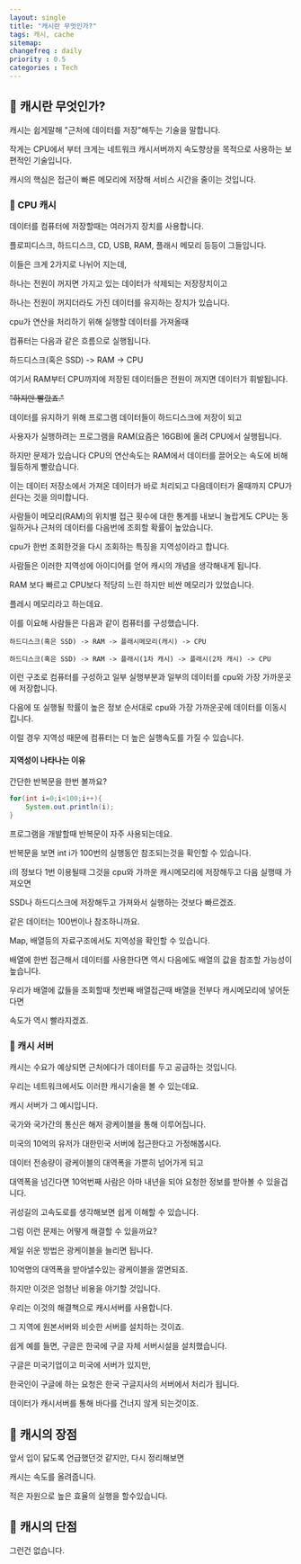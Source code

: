 ```yaml
---
layout: single
title: "캐시란 무엇인가?"
tags: 캐시, cache
sitemap:
changefreq : daily
priority : 0.5
categories : Tech
---
```


## 📘 캐시란 무엇인가?
캐시는 쉽게말해 "근처에 데이터를 저장"해두는 기술을 말합니다.  

작게는 CPU에서 부터 크게는 네트워크 캐시서버까지 속도향상을 목적으로 사용하는 보편적인 기술입니다.  

캐시의 핵심은 접근이 빠른 메모리에 저장해 서비스 시간을 줄이는 것입니다.

### 📘 CPU 캐시
데이터를 컴퓨터에 저장할때는 여러가지 장치를 사용합니다.

플로피디스크, 하드디스크, CD, USB, RAM, 플래시 메모리 등등이 그들입니다.  

이들은 크게 2가지로 나뉘어 지는데,

하나는 전원이 꺼지면 가지고 있는 데이터가 삭제되는 저장장치이고  

하나는 전원이 꺼지더라도 가진 데이터를 유지하는 장치가 있습니다.

cpu가 연산을 처리하기 위해 실행할 데이터를 가져올때

컴퓨터는 다음과 같은 흐름으로 실행됩니다.  

하드디스크(혹은 SSD) -> RAM -> CPU

여기서 RAM부터 CPU까지에 저장된 데이터들은 전원이 꺼지면 데이터가 휘발됩니다.

~~"하지만 빨랐죠."~~

데이터를 유지하기 위해 프로그램 데이터들이 하드디스크에 저장이 되고 

사용자가 실행하려는 프로그램을 RAM(요즘은 16GB)에 올려 CPU에서 실행됩니다.  

하지만 문제가 있습니다 CPU의 연산속도는 RAM에서 데이터를 끌어오는 속도에 비해 월등하게 빨랐습니다.  

이는 데이터 저장소에서 가져온 데이터가 바로 처리되고 다음데이터가 올때까지 CPU가 쉰다는 것을 의미합니다.  

사람들이 메모리(RAM)의 위치별 접근 횟수에 대한 통계를 내보니 놀랍게도 CPU는 동일하거나 근처의 데이터를 다음번에 조회할 확률이 높았습니다.

cpu가 한번 조회한것을 다시 조회하는 특징을 지역성이라고 합니다.  

사람들은 이러한 지역성에 아이디어를 얻어 캐시의 개념을 생각해내게 됩니다.

RAM 보다 빠르고 CPU보다 적당히 느린 하지만 비싼 메모리가 있었습니다.

플레시 메모리라고 하는데요.  

이를 이요해 사람들은 다음과 같이 컴퓨터를 구성했습니다. 

```
하드디스크(혹은 SSD) -> RAM -> 플래시메모리(캐시) -> CPU
```
```
하드디스크(혹은 SSD) -> RAM -> 플래시(1차 캐시) -> 플래시(2차 캐시) -> CPU
```

이런 구조로 컴퓨터를 구성하고 일부 실행부분과 일부의 데이터를 cpu와 가장 가까운곳에 저장합니다.   

다음에 또 실행될 학률이 높은 정보 순서대로 cpu와 가장 가까운곳에 데이터를 이동시킵니다.  

이럴 경우 지역성 때문에 컴퓨터는 더 높은 실행속도를 가질 수 있습니다.  


#### 지역성이 나타나는 이유

간단한 반복문을 한번 볼까요?

```java
for(int i=0;i<100;i++){
    System.out.println(i);
}
```
프로그램을 개발할때 반복문이 자주 사용되는데요.  

반복문을 보면 int i가 100번의 실행동안 참조되는것을 확인할 수 있습니다.  

i의 정보다 1번 이용될때 그것을 cpu와 가까운 캐시메모리에 저장해두고 다음 실행때 가져오면 

SSD나 하드디스크에 저장해두고 가져와서 실행하는 것보다 빠르겠죠.  

같은 데이터는 100번이나 참조하니까요.  

Map, 배열등의 자료구조에서도 지역성을 확인할 수 있습니다.  

배열에 한번 접근해서 데이터를 사용한다면 역시 다음에도 배열의 값을 참조할 가능성이 높습니다.  

우리가 배열에 값들을 조회할때 첫번째 배열접근때 배열을 전부다 캐시메모리에 넣어둔다면 

속도가 역시 빨라지겠죠.   


### 📘 캐시 서버

캐시는 수요가 예상되면 근처에다가 데이터를 두고 공급하는 것입니다.  

우리는 네트워크에서도 이러한 캐시기술을 볼 수 있는데요.  

캐시 서버가 그 예시입니다.  

국가와 국가간의 통신은 해저 광케이블을 통해 이루어집니다.  

미국의 10억의 유저가 대한민국 서버에 접근한다고 가정해봅시다.  

데이터 전송량이 광케이블의 대역폭을 가뿐히 넘어가게 되고  

대역폭을 넘긴다면 10억번째 사람은 아마 내년을 되야 요청한 정보를 받아볼 수 있을겁니다.  

귀성길의 고속도로를 생각해보면 쉽게 이해할 수 있습니다.  

그럼 이런 문제는 어떻게 해결할 수 있을까요?

제일 쉬운 방법은 광케이블을 늘리면 됩니다.  

10억명의 대역폭을 받아낼수있는 광케이블을 깔면되죠.  

하지만 이것은 엄청난 비용을 야기할 것입니다. 

우리는 이것의 해결책으로 캐시서버를 사용합니다.  

그 지역에 원본서버와 비슷한 서버를 설치하는 것이죠.  

쉽게 예를 들면, 구글은 한국에 구글 자체 서버시설을 설치했습니다.  

구글은 미국기업이고 미국에 서버가 있지만, 

한국인이 구글에 하는 요청은 한국 구글지사의 서버에서 처리가 됩니다.  

데이터가 캐시서버를 통해 바다를 건너지 않게 되는것이죠.  


## 📘 캐시의 장점

앞서 입이 닳도록 언급했던것 같지만, 다시 정리해보면

캐시는 속도를 올려줍니다.  

적은 자원으로 높은 효율의 실행을 할수있습니다.



## 📘 캐시의 단점

그런건 없습니다.





<br>  

<br>  



